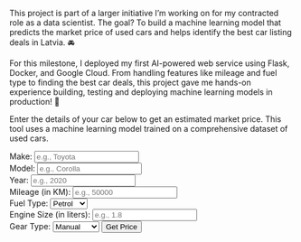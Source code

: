<!-- title: Used Car Price Prediction -->
<!-- featured_image: https://raw.githubusercontent.com/amberwalker-ds/amberwalker-ds.github.io/master/assets/images/cars.jpg-->
<!-- categories: price_prediction -->
<body>
    <p> This project is part of a larger initiative I’m working on for my contracted role as a data scientist. The goal? To build a machine learning model that predicts the market price of used cars and helps identify the best car listing deals in Latvia. 🚘
    </p>
    <p>
    For this milestone, I deployed my first AI-powered web service using Flask, Docker, and Google Cloud. From handling features like mileage and fuel type to finding the best car deals, this project gave me hands-on experience building, testing and deploying machine learning models in production! 🌟
    </p>
    <div class="container">
        <p>Enter the details of your car below to get an estimated market price. This tool uses a machine learning model trained on a comprehensive dataset of used cars.</p>   
        <form id="prediction-form">
            <div class="form-group">
                <label for="make">Make:</label>
                <input type="text" id="make" name="make" placeholder="e.g., Toyota" required>
            </div>
            <div class="form-group">
                <label for="model">Model:</label>
                <input type="text" id="model" name="model" placeholder="e.g., Corolla" required>
            </div>
            <div class="form-group">
                <label for="year">Year:</label>
                <input type="number" id="year" name="year" placeholder="e.g., 2020" required>
            </div>
            <div class="form-group">
                <label for="mileage">Mileage (in KM):</label>
                <input type="number" id="mileage" name="mileage" placeholder="e.g., 50000" required>
            </div>
            <div class="form-group">
                <label for="fuel_type">Fuel Type:</label>
                <select id="fuel_type" name="fuel_type" required>
                    <option value="Petrol">Petrol</option>
                    <option value="Diesel">Diesel</option>
                    <option value="Electric">Electric</option>
                    <option value="Hybrid">Hybrid</option>
                </select>
            </div>
            <div class="form-group">
                <label for="engine">Engine Size (in liters):</label>
                <input type="number" step="0.1" id="engine" name="engine" placeholder="e.g., 1.8" required>
            </div>
            <div class="form-group">
                <label for="gear_type">Gear Type:</label>
                <select id="gear_type" name="gear_type" required>
                    <option value="manual">Manual</option>
                    <option value="automatic">Automatic</option>
                </select>
            <button type="submit">Get Price</button>
        </form>       
        <div id="output" class="output" style="display: none;">
            <h3>Predicted Price:</h3>
            <p id="predicted-price">...</p>
        </div>
    </div>
    <script>
        const form = document.getElementById('prediction-form');
        const outputDiv = document.getElementById('output');
        const predictedPrice = document.getElementById('predicted-price');
        form.addEventListener('submit', async (event) => {
            event.preventDefault();           
            const formData = new FormData(form);
            const data = {
                make: formData.get('make'),
                model: formData.get('model'),
                year: parseInt(formData.get('year')),
                mileage: parseInt(formData.get('mileage')),
                fuel_type: formData.get('fuel_type'),
                engine: parseFloat(formData.get('engine')),
                gear_type: formData.get('gear_type')
            };
            try {
            const response = await fetch('https://flask-app-488572750283.us-central1.run.app/predict', {
                method: 'POST',
                headers: { 'Content-Type': 'application/json' },
                body: JSON.stringify(data) // Ensure `data` is formatted like the Postman example
            });
                if (response.ok) {
                    const result = await response.json();
                    predictedPrice.textContent = `$${result.predicted_price}`;
                    outputDiv.style.display = 'block';
                } else {
                    predictedPrice.textContent = 'Error predicting price. Please try again.';
                    outputDiv.style.display = 'block';
                }
            } catch (error) {
                predictedPrice.textContent = 'Error connecting to the server. Please try again.';
                outputDiv.style.display = 'block';
            }
        });
    </script>
</body>
</html>

